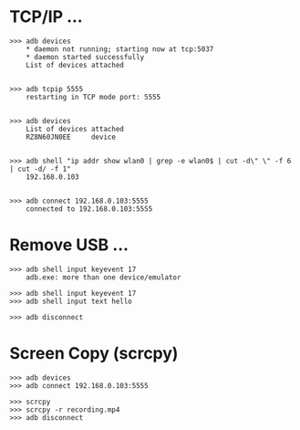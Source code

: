 
# TCP/IP ...

    >>> adb devices
        * daemon not running; starting now at tcp:5037
        * daemon started successfully
        List of devices attached


    >>> adb tcpip 5555
        restarting in TCP mode port: 5555


    >>> adb devices
        List of devices attached
        RZ8N60JN0EE     device


    >>> adb shell "ip addr show wlan0 | grep -e wlan0$ | cut -d\" \" -f 6 | cut -d/ -f 1"
        192.168.0.103


    >>> adb connect 192.168.0.103:5555
        connected to 192.168.0.103:5555


# Remove USB ...

    >>> adb shell input keyevent 17
        adb.exe: more than one device/emulator

    >>> adb shell input keyevent 17
    >>> adb shell input text hello

    >>> adb disconnect


# Screen Copy (scrcpy)

    >>> adb devices
    >>> adb connect 192.168.0.103:5555

    >>> scrcpy
    >>> scrcpy -r recording.mp4
    >>> adb disconnect

